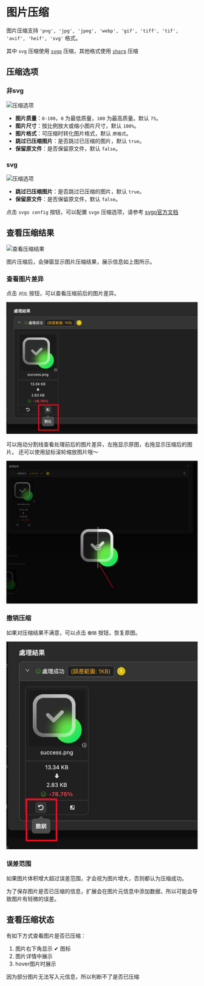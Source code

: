 # 图片压缩

图片压缩支持 `'png', 'jpg', 'jpeg', 'webp', 'gif', 'tiff', 'tif', 'avif', 'heif', 'svg'` 格式。

其中 `svg` 压缩使用 [`svgo`](https://svgo.dev/) 压缩，其他格式使用 [`sharp`](https://sharp.pixelplumbing.com/) 压缩


## 压缩选项

### 非svg

![压缩选项](./images/compress-options.png)

- **图片质量**：`0-100`，`0` 为最低质量，`100` 为最高质量。默认 `75`。
- **图片尺寸**：按比例放大或缩小图片尺寸，默认 `100%`。
- **图片格式**：可压缩时转化图片格式，默认 `原格式`。
- **跳过已压缩图片**：是否跳过已压缩的图片，默认 `true`。
- **保留原文件**：是否保留原文件，默认 `false`。

### svg

![压缩选项](./images/svg-compress-options.png)

- **跳过已压缩图片**：是否跳过已压缩的图片，默认 `true`。
- **保留原文件**：是否保留原文件，默认 `false`。

点击 `svgo config` 按钮，可以配置 `svgo` 压缩选项，请参考 [svgo官方文档](https://svgo.dev/)

## 查看压缩结果

![查看压缩结果](./images/compress-result.png)

图片压缩后，会弹窗显示图片压缩结果，展示信息如上图所示。

### 查看图片差异

点击 `对比` 按钮，可以查看压缩前后的图片差异。

![对比按钮](./images/compare-button.png)

可以拖动分割线查看处理前后的图片差异，左拖显示原图，右拖显示压缩后的图片。
还可以使用鼠标滚轮缩放图片哦～

![diff](./images/compare-image.png)

### 撤销压缩

如果对压缩结果不满意，可以点击 `撤销` 按钮，恢复原图。

![撤销](./images/revert-image.png)

### 误差范围

如果图片体积增大超过误差范围，才会视为图片增大，否则都认为压缩成功。

为了保存图片是否已压缩的信息，扩展会在图片元信息中添加数据，所以可能会导致图片有轻微的误差。

## 查看压缩状态

有如下方式查看图片是否已压缩：

1. 图片右下角显示 ✔ 图标
2. 图片详情中展示
3. hover图片时展示

因为部分图片无法写入元信息，所以判断不了是否已压缩
